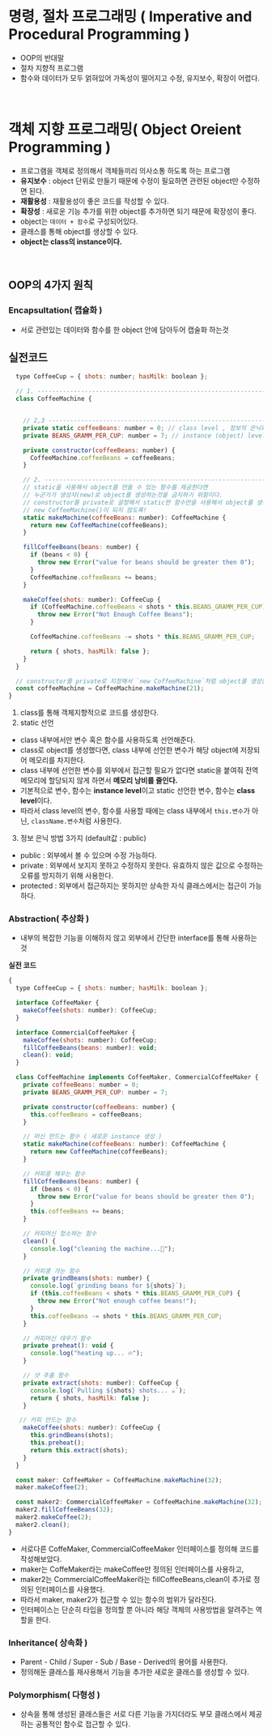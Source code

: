 # 명령, 절차 프로그래밍 ( Imperative and Procedural Programming )

- OOP의 반대말
- 절차 지향적 프로그램
- 함수와 데이터가 모두 얽혀있어 가독성이 떨어지고 수정, 유지보수, 확장이 어렵다.

<Br>

# 객체 지향 프로그래밍( Object Oreient Programming )

- 프로그램을 객체로 정의해서 객체들끼리 의사소통 하도록 하는 프로그램
- **유지보수** : object 단위로 만들기 때문에 수정이 필요하면 관련된 object만 수정하면 된다.
- **재활용성** : 재활용성이 좋은 코드를 작성할 수 있다.
- **확장성** : 새로운 기능 추가를 위한 object를 추가하면 되기 때문에 확장성이 좋다.
- object는 `데이터 + 함수`로 구성되어있다.
- 클래스를 통해 object를 생상할 수 있다.
- **object는 class의 instance이다.**

<Br>

## OOP의 4가지 원칙

### Encapsultation( 캡슐화 )

- 서로 관련있는 데이터와 함수를 한 object 안에 담아두어 캡술화 하는것

## 실전코드

```jsx
  type CoffeeCup = { shots: number; hasMilk: boolean };

  // 1. ----------------------------------------------------------------------------
  class CoffeeMachine {


    // 2,3 -------------------------------------------------------------------------
    private static coffeeBeans: number = 0; // class level , 정보의 은닉화
    private BEANS_GRAMM_PER_CUP: number = 7; // instance (object) level, 정보의 은닉화

    private constructor(coffeeBeans: number) {
      CoffeeMachine.coffeeBeans = coffeeBeans;
    }

    // 2. --------------------------------------------------------------------------
    // static을 사용해서 object를 만들 수 있는 함수를 제공한다면
    // 누군가가 생성자(new)로 object를 생성하는것을 금지하기 위함이다.
    // constructor를 private로 설정해서 static한 함수만을 사용해서 object를 생성할 수 있게 한다.
    // new CoffeeMachine()이 되지 않도록!
    static makeMachine(coffeeBeans: number): CoffeeMachine {
      return new CoffeeMachine(coffeeBeans);
    }

    fillCoffeeBeans(beans: number) {
      if (beans < 0) {
        throw new Error("value for beans should be greater then 0");
      }
      CoffeeMachine.coffeeBeans += beans;
    }

    makeCoffee(shots: number): CoffeeCup {
      if (CoffeeMachine.coffeeBeans < shots * this.BEANS_GRAMM_PER_CUP) {
        throw new Error("Not Enough Coffee Beans");
      }

      CoffeeMachine.coffeeBeans -= shots * this.BEANS_GRAMM_PER_CUP;

      return { shots, hasMilk: false };
    }
  }

  // constructor를 private로 지정해서 `new CoffeeMachine`처럼 object를 생성할 수 없다.
  const coffeeMachine = CoffeeMachine.makeMachine(21);
}

```

1. class를 통해 객체지향적으로 코드를 생성한다.
2. static 선언

- class 내부에서만 변수 혹은 함수를 사용하도록 선언해준다.
- class로 object를 생성했다면, class 내부에 선언한 변수가 해당 object에 저장되어 메모리를 차지한다.
- class 내부에 선언한 변수를 외부에서 접근할 필요가 없다면 static을 붙여줘 전역 메모리에 할당되지 않게 하면서 **메모리 낭비를 줄인다.**
- 기본적으로 변수, 함수는 **instance level**이고 static 선언한 변수, 함수는 **class level**이다.
- 따라서 class level의 변수, 함수를 사용할 때에는 class 내부에서 `this.변수`가 아닌, `className.변수`처럼 사용한다.

3. 정보 은닉 방법 3가지 (default값 : public)

- public : 외부에서 볼 수 있으며 수정 가능하다.
- private : 외부에서 보지지 못하고 수정하지 못한다. 유효하지 않은 값으로 수정하는 오류를 방지하기 위해 사용한다.
- protected : 외부에서 접근하지는 못하지만 상속한 자식 클래스에서는 접근이 가능하다.

### Abstraction( 추상화 )

- 내부의 복잡한 기능을 이해하지 않고 외부에서 간단한 interface를 통해 사용하는것

**실전 코드**
```jsx
{
  type CoffeeCup = { shots: number; hasMilk: boolean };

  interface CoffeeMaker {
    makeCoffee(shots: number): CoffeeCup;
  }

  interface CommercialCoffeeMaker {
    makeCoffee(shots: number): CoffeeCup;
    fillCoffeeBeans(beans: number): void;
    clean(): void;
  }

  class CoffeeMachine implements CoffeeMaker, CommercialCoffeeMaker {
    private coffeeBeans: number = 0;
    private BEANS_GRAMM_PER_CUP: number = 7;

    private constructor(coffeeBeans: number) {
      this.coffeeBeans = coffeeBeans;
    }

    // 머신 만드는 함수 ( 새로운 instance 생성 )
    static makeMachine(coffeeBeans: number): CoffeeMachine {
      return new CoffeeMachine(coffeeBeans);
    }

    // 커피콩 채우는 함수
    fillCoffeeBeans(beans: number) {
      if (beans < 0) {
        throw new Error("value for beans should be greater then 0");
      }
      this.coffeeBeans += beans;
    }

    // 커피머신 청소하는 함수
    clean() {
      console.log("cleaning the machine...🧼");
    }

    // 커피콩 가는 함수
    private grindBeans(shots: number) {
      console.log(`grinding beans for ${shots}`);
      if (this.coffeeBeans < shots * this.BEANS_GRAMM_PER_CUP) {
        throw new Error("Not enough coffee beans!");
      }
      this.coffeeBeans -= shots * this.BEANS_GRAMM_PER_CUP;
    }

    // 커피머신 데우기 함수
    private preheat(): void {
      console.log("heating up... 🔥");
    }

    // 샷 추출 함수
    private extract(shots: number): CoffeeCup {
      console.log(`Pulling ${shots} shots... ☕️`);
      return { shots, hasMilk: false };
    }

   // 커피 만드는 함수 
    makeCoffee(shots: number): CoffeeCup {
      this.grindBeans(shots);
      this.preheat();
      return this.extract(shots);
    }
  }

  const maker: CoffeeMaker = CoffeeMachine.makeMachine(32);
  maker.makeCoffee(2);

  const maker2: CommercialCoffeeMaker = CoffeeMachine.makeMachine(32);
  maker2.fillCoffeeBeans(32);
  maker2.makeCoffee(2);
  maker2.clean();
}
```
- 서로다른 CoffeMaker, CommercialCoffeeMaker 인터페이스를 정의해 코드를 작성해보았다.
- maker는 CoffeMaker라는 makeCoffee만 정의된 인터페이스를 사용하고,
- maker2는 CommercialCoffeeMaker라는 fillCoffeeBeans,clean이 추가로 정의된 인터페이스를 사용했다.
- 따라서 maker, maker2가 접근할 수 있는 함수의 범위가 달라진다.
- 인터페이스는 단순히 타입을 정의할 뿐 아니라 해당 객체의 사용방법을 알려주는 역할을 한다.

### Inheritance( 상속화 )

- Parent - Child / Super - Sub / Base - Derived의 용어를 사용한다.
- 정의해둔 클래스를 재사용해서 기능을 추가한 새로운 클래스를 생성할 수 있다.

### Polymorphism( 다형성 )

- 상속을 통해 생성된 클래스들은 서로 다른 기능을 가지더라도 부모 클래스에서 제공하는 공통적인 함수로 접근할 수 있다.
